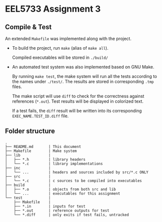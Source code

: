 # EEL5733 Assignment 3

## Compile & Test

An extended `Makefile` was implemented along with the project.

+ To build the project, run `make` (alias of `make all`).

	Compiled executables will be stored in `./build/`

+ An automated test system was also implemented based on GNU Make.

	By running `make test`, the make system will run all the tests according to
	the names under `./test/`. The results are stored in corresponding `.tmp`
	files.

	The make script will use `diff` to check for the correctness against
	references (`*.out`). Test results will be displayed in colorized text.

	If a test fails, the `diff` result will be written into its corresponding
	`EXEC_NAME.TEST_ID.diff` file.

## Folder structure

```
.
├── README.md		| This document
├── Makefile		| Make system
├── lib				|
│   ├── *.h			| library headers
│   └── *.c			| library implementations
├── inc				|
│   └── ... 		| headers and sources included by src/*.c ONLY
├── src				|
│   └── *.c			| c sources to be compiled into executables
├── build			|
│   ├── *.o			| objects from both src and lib
│   └── ... 		| executables for this assignment
└── test			|
    ├── Makefile	|
    ├── *.in		| inputs for test
    ├── *.out		| reference outputs for test
    └── *.diff		| only exits if test fails, untracked
```
